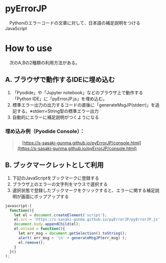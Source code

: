 # pyErrorJP

　Pythonのエラーコードの文章に対して、日本語の補足説明をつけるJavaScript

# How to use

　次のA,Bの2種類の利用方法がある。

## A. ブラウザで動作するIDEに埋め込む

1. 「Pyodide」や「Jupyter notebook」などのブラウザ上で動作する「Python IDE」に「pyErrorJP.js」を埋め込む。
2.  標準エラー出力の出力するコードの直後に「generateMsgJP(stderr)」を追記する。※stderr=String型の標準エラー出力
3.  自動的にエラーに補足説明がつくようになる

### 埋め込み例（Pyodide Console）：  

>　[https://s-sasaki-gunma.github.io/pyErrorJP/console.html](https://s-sasaki-gunma.github.io/pyErrorJP/console.html)

## B. ブックマークレットとして利用

1. 下記のJavaScriptをブックマークに登録する
2. ブラウザ上のエラーの文字列をマウスで選択する
3. 選択状態で登録したブックマークをクリックすると、エラーに関する補足説明が画面にポップアップする

``` javascript
javascript:(
  function(){
    let el = document.createElement('script');
    el.src = 'https://s-sasaki-gunma.github.io/pyErrorJP/pyErrorJP.js';
    document.body.appendChild(el);
    el.onload = function(){
      let err_msg = document.getSelection().toString();
      alert( err_msg + '\n' + generateMsgJP(err_msg) );
      el.remove();
    }
  }()
);
```

